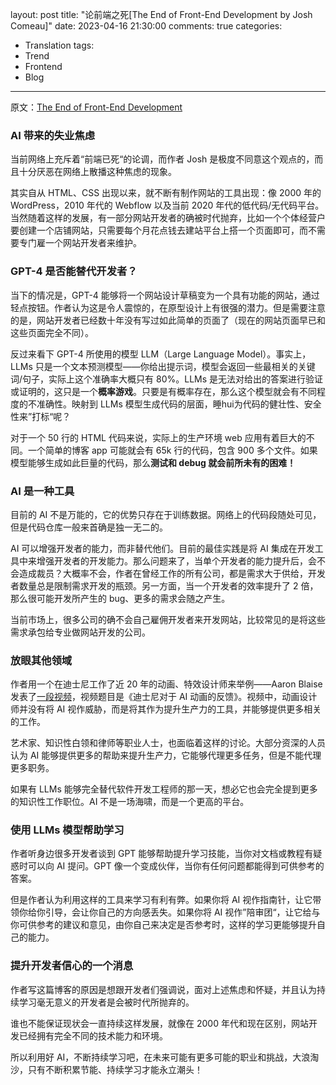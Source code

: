 layout: post
title: "论前端之死[The End of Front-End Development by Josh Comeau]"
date: 2023-04-16 21:30:00
comments: true
categories: 
- Translation
tags:
- Trend
- Frontend
- Blog
---

原文：[The End of Front-End Development](https://www.joshwcomeau.com/blog/the-end-of-frontend-development/)

### AI 带来的失业焦虑

当前网络上充斥着“前端已死“的论调，而作者 Josh 是极度不同意这个观点的，而且十分厌恶在网络上散播这种焦虑的现象。

其实自从 HTML、CSS 出现以来，就不断有制作网站的工具出现：像 2000 年的 WordPress，2010 年代的 Webflow 以及当前 2020 年代的低代码/无代码平台。当然随着这样的发展，有一部分网站开发者的确被时代抛弃，比如一个个体经营户要创建一个店铺网站，只需要每个月花点钱去建站平台上搭一个页面即可，而不需要专门雇一个网站开发者来维护。

### GPT-4 是否能替代开发者？

当下的情况是，GPT-4 能够将一个网站设计草稿变为一个具有功能的网站，通过轻点按钮。作者认为这是令人震惊的，在原型设计上有很强的潜力。但是需要注意的是，网站开发者已经数十年没有写过如此简单的页面了（现在的网站页面早已和这些页面完全不同）。

反过来看下 GPT-4 所使用的模型 LLM（Large Language Model）。事实上， LLMs 只是一个文本预测模型——你给出提示词，模型会返回一些最相关的关键词/句子，实际上这个准确率大概只有 80%。LLMs 是无法对给出的答案进行验证或证明的，这只是一个**概率游戏**。只要是有概率存在，那么这个模型就会有不同程度的不准确性。映射到 LLMs 模型生成代码的层面，睡hui为代码的健壮性、安全性来”打标“呢？

对于一个 50 行的 HTML 代码来说，实际上的生产环境 web 应用有着巨大的不同。一个简单的博客 app 可能就会有 65k 行的代码，包含 900 多个文件。如果模型能够生成如此巨量的代码，那么**测试和 debug 就会前所未有的困难！**

<!-- more -->

### AI 是一种工具

目前的 AI 不是万能的，它的优势只存在于训练数据。网络上的代码段随处可见，但是代码仓库一般来首确是独一无二的。

AI 可以增强开发者的能力，而非替代他们。目前的最佳实践是将 AI 集成在开发工具中来增强开发者的开发能力。那么问题来了，当单个开发者的能力提升后，会不会造成裁员？大概率不会，作者在曾经工作的所有公司，都是需求大于供给，开发者数量总是限制需求开发的瓶颈。另一方面，当一个开发者的效率提升了 2 倍，那么很可能开发所产生的 bug、更多的需求会随之产生。

当前市场上，很多公司的确不会自己雇佣开发者来开发网站，比较常见的是将这些需求承包给专业做网站开发的公司。

### 放眼其他领域

作者用一个在迪士尼工作了近 20 年的动画、特效设计师来举例——Aaron Blaise 发表了[一段视频](https://www.youtube.com/watch?v=xm7BwEsdVbQ)，视频题目是《迪士尼对于 AI 动画的反馈》。视频中，动画设计师并没有将 AI 视作威胁，而是将其作为提升生产力的工具，并能够提供更多相关的工作。

艺术家、知识性白领和律师等职业人士，也面临着这样的讨论。大部分资深的人员认为 AI 能够提供更多的帮助来提升生产力，它能够代理更多任务，但是不能代理更多职务。

如果有 LLMs 能够完全替代软件开发工程师的那一天，想必它也会完全提到更多的知识性工作职位。AI 不是一场海啸，而是一个更高的平台。

### 使用 LLMs 模型帮助学习

作者听身边很多开发者谈到 GPT 能够帮助提升学习技能，当你对文档或教程有疑惑时可以向 AI 提问。GPT 像一个变成伙伴，当你有任何问题都能得到可供参考的答案。

但是作者认为利用这样的工具来学习有利有弊。如果你将 AI 视作指南针，让它带领你给你引导，会让你自己的方向感丢失。如果你将 AI 视作”陪审团“，让它给与你可供参考的建议和意见，由你自己来决定是否参考时，这样的学习更能够提升自己的能力。

### 提升开发者信心的一个消息

作者写这篇博客的原因是想跟开发者们强调说，面对上述焦虑和怀疑，并且认为持续学习毫无意义的开发者是会被时代所抛弃的。

谁也不能保证现状会一直持续这样发展，就像在 2000 年代和现在区别，网站开发已经拥有完全不同的技术能力和环境。

所以利用好 AI，不断持续学习吧，在未来可能有更多可能的职业和挑战，大浪淘沙，只有不断积累节能、持续学习才能永立潮头！